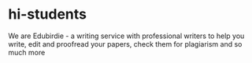# hi-students
We are Edubirdie - a writing service with professional writers to help you write, edit and proofread your papers, check them for plagiarism and so much more
